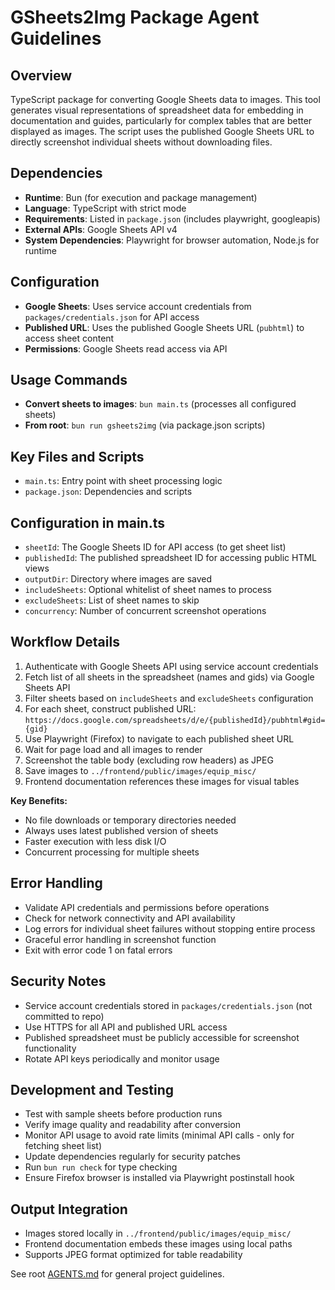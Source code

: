 # GSheets2Img Package Agent Guidelines

## Overview

TypeScript package for converting Google Sheets data to images. This tool generates visual representations of spreadsheet data for embedding in documentation and guides, particularly for complex tables that are better displayed as images. The script uses the published Google Sheets URL to directly screenshot individual sheets without downloading files.

## Dependencies

- **Runtime**: Bun (for execution and package management)
- **Language**: TypeScript with strict mode
- **Requirements**: Listed in `package.json` (includes playwright, googleapis)
- **External APIs**: Google Sheets API v4
- **System Dependencies**: Playwright for browser automation, Node.js for runtime

## Configuration

- **Google Sheets**: Uses service account credentials from `packages/credentials.json` for API access
- **Published URL**: Uses the published Google Sheets URL (`pubhtml`) to access sheet content
- **Permissions**: Google Sheets read access via API

## Usage Commands

- **Convert sheets to images**: `bun main.ts` (processes all configured sheets)
- **From root**: `bun run gsheets2img` (via package.json scripts)

## Key Files and Scripts

- `main.ts`: Entry point with sheet processing logic
- `package.json`: Dependencies and scripts

## Configuration in main.ts

- `sheetId`: The Google Sheets ID for API access (to get sheet list)
- `publishedId`: The published spreadsheet ID for accessing public HTML views
- `outputDir`: Directory where images are saved
- `includeSheets`: Optional whitelist of sheet names to process
- `excludeSheets`: List of sheet names to skip
- `concurrency`: Number of concurrent screenshot operations

## Workflow Details

1. Authenticate with Google Sheets API using service account credentials
2. Fetch list of all sheets in the spreadsheet (names and gids) via Google Sheets API
3. Filter sheets based on `includeSheets` and `excludeSheets` configuration
4. For each sheet, construct published URL: `https://docs.google.com/spreadsheets/d/e/{publishedId}/pubhtml#gid={gid}`
5. Use Playwright (Firefox) to navigate to each published sheet URL
6. Wait for page load and all images to render
7. Screenshot the table body (excluding row headers) as JPEG
8. Save images to `../frontend/public/images/equip_misc/`
9. Frontend documentation references these images for visual tables

**Key Benefits:**

- No file downloads or temporary directories needed
- Always uses latest published version of sheets
- Faster execution with less disk I/O
- Concurrent processing for multiple sheets

## Error Handling

- Validate API credentials and permissions before operations
- Check for network connectivity and API availability
- Log errors for individual sheet failures without stopping entire process
- Graceful error handling in screenshot function
- Exit with error code 1 on fatal errors

## Security Notes

- Service account credentials stored in `packages/credentials.json` (not committed to repo)
- Use HTTPS for all API and published URL access
- Published spreadsheet must be publicly accessible for screenshot functionality
- Rotate API keys periodically and monitor usage

## Development and Testing

- Test with sample sheets before production runs
- Verify image quality and readability after conversion
- Monitor API usage to avoid rate limits (minimal API calls - only for fetching sheet list)
- Update dependencies regularly for security patches
- Run `bun run check` for type checking
- Ensure Firefox browser is installed via Playwright postinstall hook

## Output Integration

- Images stored locally in `../frontend/public/images/equip_misc/`
- Frontend documentation embeds these images using local paths
- Supports JPEG format optimized for table readability

See root [AGENTS.md](../../AGENTS.md) for general project guidelines.
